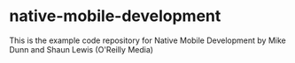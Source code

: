 # native-mobile-development
This is the example code repository for Native Mobile Development by Mike Dunn and Shaun Lewis (O'Reilly Media)
